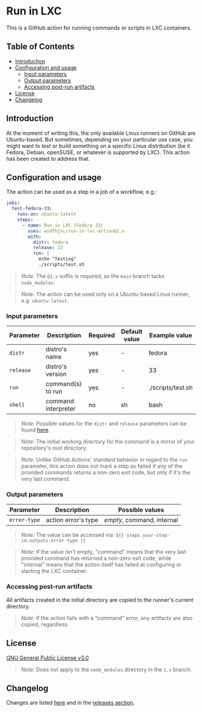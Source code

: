 # Run in LXC

This is a GitHub action for running commands or scripts in LXC containers.

## Table of Contents

- [Introduction](#introduction)
- [Configuration and usage](#configuration-and-usage)
  - [Input parameters](#input-parameters)
  - [Output parameters](#output-parameters)
  - [Accessing post-run artifacts](#accessing-post-run-artifacts)
- [License](#license)
- [Changelog](#changelog)

## Introduction

At the moment of writing this, the only available Linux runners on GitHub are Ubuntu-based. But sometimes, depending on your particular use case, you might want to test or build something on a specific Linux distribution (be it Fedora, Debian, openSUSE, or whatever is supported by LXC). This action has been created to address that.

## Configuration and usage

The action can be used as a step in a job of a workflow, e.g.:

```yaml
jobs:
  test-fedora-33:
    runs-on: ubuntu-latest
    steps:
      - name: Run in LXC (Fedora 33)
        uses: wsdfhjxc/run-in-lxc-action@1.x
        with:
          distr: fedora
          release: 33
          run: |
            echo "Testing"
            ./scripts/test.sh
```

> _Note:_ The `@1.x` suffix is required, as the `main` branch lacks `node_modules`.

> _Note:_ The action can be used only on a Ubuntu-based Linux runner, e.g. `ubuntu-latest`.

### Input parameters

| Parameter | Description           | Required | Default value | Example value     |
| --------- | --------------------- | -------- | ------------- | ----------------- |
| `distr`   | distro's name         | yes      | -             | fedora            |
| `release` | distro's version      | yes      | -             | 33                |
| `run`     | command(s) to run     | yes      | -             | ./scripts/test.sh |
| `shell`   | command interpreter   | no       | sh            | bash              |

> _Note:_ Possible values for the `distr` and `release` parameters can be found [here](https://images.linuxcontainers.org).

> _Note:_ The initial working directory for the command is a mirror of your repository's root directory.

> _Note:_ Unlike GitHub Actions' standard behavior in regard to the `run` parameter, this action does not mark a step as failed if any of the provided commands returns a non-zero exit code, but only if it's the very last command.

### Output parameters

| Parameter    | Description         | Possible values            |
| ------------ | ------------------- | -------------------------- |
| `error-type` | action error's type | _empty_, command, internal |

> _Note:_ The value can be accessed via: `${{ steps.your-step-id.outputs.error-type }}`

> _Note:_ If the value isn't empty, "command" means that the very last provided command has returned a non-zero exit code, while "internal" means that the action itself has failed at configuring or starting the LXC container.

### Accessing post-run artifacts

All artifacts created in the initial directory are copied to the runner's current directory.

> _Note:_ If the action fails with a "command" error, any artifacts are also copied, regardless.

## License

[GNU General Public License v3.0](LICENSE)

> _Note:_ Does not apply to the `node_modules` directory in the `1.x` branch.

## Changelog

Changes are listed [here](CHANGELOG.md) and in the [releases section](https://github.com/wsdfhjxc/run-in-lxc-action/releases).
